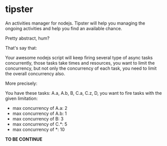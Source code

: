 tipster
=======

An activities manager for nodejs. Tipster will help you managing the ongoing 
activities and help you find an available chance.

Pretty abstract, hum?

That's say that:

Your awesome nodejs script will keep firing several type of async tasks
concurrently, those tasks take times and resources, you want to limit the
concurrency, but not only the concurrency of each task, you need to limit
the overall concurrency also.

More precisely:

You have these tasks: A.a, A.b, B, C.a, C.z, D, you want to fire tasks with the
given limitation:
- max concurrency of A.a: 2
- max concurrency of A.b: 1
- max concurrency of B: 3
- max concurrency of C.*: 5
- max concurrency of *: 10

__TO BE CONTINUE__
